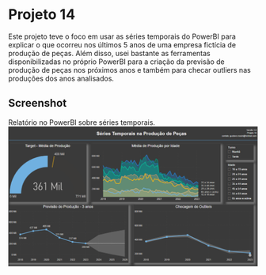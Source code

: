# Projeto 14

Este projeto teve o foco em usar as séries temporais do PowerBI para explicar o que ocorreu nos últimos 5 anos de uma empresa fictícia de produção de peças. Além disso, usei bastante as ferramentas disponibilizadas no próprio PowerBI para a criação da previsão de produção de peças nos próximos anos e também para checar outliers nas produções dos anos analisados.

## Screenshot

Relatório no PowerBI sobre séries temporais.
![Relatório 14 - séries temporais](https://raw.githubusercontent.com/gustavo-rossin/powerbi/main/projeto14_series_temporais/relatorio_series_temporais.png)

